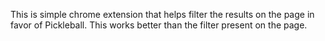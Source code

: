 This is simple chrome extension that helps filter the results on the page in favor of Pickleball. This works better than the filter present on the page.
